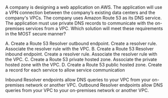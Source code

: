 A company is designing a web application on AWS. The application will use a VPN connection between the company’s existing data centers and the company's VPCs. The company uses Amazon Route 53 as its DNS service. The application must use private DNS records to communicate with the on-premises services from a VPC. Which solution will meet these requirements in the MOST secure manner? 

A. Create a Route 53 Resolver outbound endpoint. Create a resolver rule. Associate the resolver rule with the VPC. 
B. Create a Route 53 Resolver inbound endpoint. Create a resolver rule. Associate the resolver rule with the VPC. 
C. Create a Route 53 private hosted zone. Associate the private hosted zone with the VPC. 
D. Create a Route 53 public hosted zone. Create a record for each service to allow service communication

Inbound Resolver endpoints allow DNS queries to your VPC from your on-premises network or another VPC. 
Outbound Resolver endpoints allow DNS queries from your VPC to your on-premises network or another VPC.